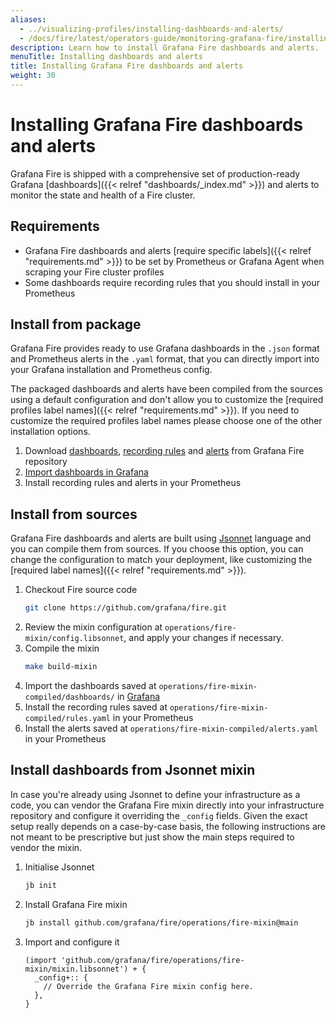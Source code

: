 ```yaml
---
aliases:
  - ../visualizing-profiles/installing-dashboards-and-alerts/
  - /docs/fire/latest/operators-guide/monitoring-grafana-fire/installing-dashboards-and-alerts/
description: Learn how to install Grafana Fire dashboards and alerts.
menuTitle: Installing dashboards and alerts
title: Installing Grafana Fire dashboards and alerts
weight: 30
---
```


# Installing Grafana Fire dashboards and alerts

Grafana Fire is shipped with a comprehensive set of production-ready Grafana [dashboards]({{< relref "dashboards/_index.md" >}}) and alerts to monitor the state and health of a Fire cluster.

## Requirements

- Grafana Fire dashboards and alerts [require specific labels]({{< relref "requirements.md" >}}) to be set by Prometheus or Grafana Agent when scraping your Fire cluster profiles
- Some dashboards require recording rules that you should install in your Prometheus

## Install from package

Grafana Fire provides ready to use Grafana dashboards in the `.json` format and Prometheus alerts in the `.yaml` format, that you can directly import into your Grafana installation and Prometheus config.

The packaged dashboards and alerts have been compiled from the sources using a default configuration and don't allow you to customize the [required profiles label names]({{< relref "requirements.md" >}}).
If you need to customize the required profiles label names please choose one of the other installation options.

1. Download [dashboards](https://github.com/grafana/fire/tree/main/operations/fire-mixin-compiled/dashboards), [recording rules](https://github.com/grafana/fire/blob/main/operations/fire-mixin-compiled/rules.yaml) and [alerts](https://github.com/grafana/fire/blob/main/operations/fire-mixin-compiled/alerts.yaml) from Grafana Fire repository
2. [Import dashboards in Grafana](https://grafana.com/docs/grafana/latest/dashboards/export-import/#import-dashboard)
3. Install recording rules and alerts in your Prometheus

## Install from sources

Grafana Fire dashboards and alerts are built using [Jsonnet](https://jsonnet.org) language and you can compile them from sources.
If you choose this option, you can change the configuration to match your deployment, like customizing the [required label names]({{< relref "requirements.md" >}}).

1. Checkout Fire source code
   ```bash
   git clone https://github.com/grafana/fire.git
   ```
2. Review the mixin configuration at `operations/fire-mixin/config.libsonnet`, and apply your changes if necessary.
3. Compile the mixin
   ```bash
   make build-mixin
   ```
4. Import the dashboards saved at `operations/fire-mixin-compiled/dashboards/` in [Grafana](https://grafana.com/docs/grafana/latest/dashboards/export-import/#import-dashboard)
5. Install the recording rules saved at `operations/fire-mixin-compiled/rules.yaml` in your Prometheus
6. Install the alerts saved at `operations/fire-mixin-compiled/alerts.yaml` in your Prometheus

## Install dashboards from Jsonnet mixin

In case you're already using Jsonnet to define your infrastructure as a code, you can vendor the Grafana Fire mixin directly into your infrastructure repository and configure it overriding the `_config` fields.
Given the exact setup really depends on a case-by-case basis, the following instructions are not meant to be prescriptive but just show the main steps required to vendor the mixin.

1. Initialise Jsonnet
   ```bash
   jb init
   ```
2. Install Grafana Fire mixin
   ```bash
   jb install github.com/grafana/fire/operations/fire-mixin@main
   ```
3. Import and configure it
   ```jsonnet
   (import 'github.com/grafana/fire/operations/fire-mixin/mixin.libsonnet') + {
     _config+:: {
       // Override the Grafana Fire mixin config here.
     },
   }
   ```
